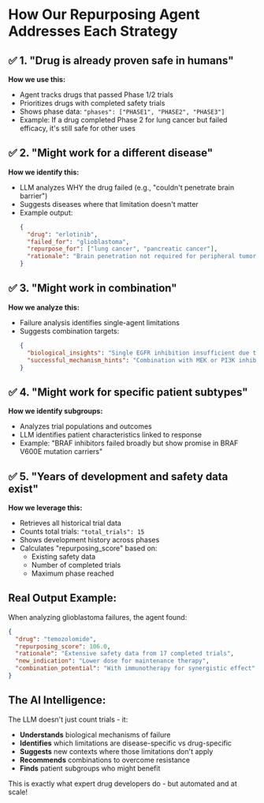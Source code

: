 # How Our Repurposing Agent Addresses Each Strategy

## ✅ 1. "Drug is already proven safe in humans"
**How we use this:**
- Agent tracks drugs that passed Phase 1/2 trials
- Prioritizes drugs with completed safety trials
- Shows phase data: `"phases": ["PHASE1", "PHASE2", "PHASE3"]`
- Example: If a drug completed Phase 2 for lung cancer but failed efficacy, it's still safe for other uses

## ✅ 2. "Might work for a different disease"
**How we identify this:**
- LLM analyzes WHY the drug failed (e.g., "couldn't penetrate brain barrier")
- Suggests diseases where that limitation doesn't matter
- Example output:
  ```json
  {
    "drug": "erlotinib",
    "failed_for": "glioblastoma",
    "repurpose_for": ["lung cancer", "pancreatic cancer"],
    "rationale": "Brain penetration not required for peripheral tumors"
  }
  ```

## ✅ 3. "Might work in combination"
**How we analyze this:**
- Failure analysis identifies single-agent limitations
- Suggests combination targets:
  ```json
  {
    "biological_insights": "Single EGFR inhibition insufficient due to resistance pathways",
    "successful_mechanism_hints": "Combination with MEK or PI3K inhibitors may overcome resistance"
  }
  ```

## ✅ 4. "Might work for specific patient subtypes"
**How we identify subgroups:**
- Analyzes trial populations and outcomes
- LLM identifies patient characteristics linked to response
- Example: "BRAF inhibitors failed broadly but show promise in BRAF V600E mutation carriers"

## ✅ 5. "Years of development and safety data exist"
**How we leverage this:**
- Retrieves all historical trial data
- Counts total trials: `"total_trials": 15`
- Shows development history across phases
- Calculates "repurposing_score" based on:
  - Existing safety data
  - Number of completed trials
  - Maximum phase reached

## Real Output Example:
When analyzing glioblastoma failures, the agent found:

```json
{
  "drug": "temozolomide",
  "repurposing_score": 106.0,
  "rationale": "Extensive safety data from 17 completed trials",
  "new_indication": "Lower dose for maintenance therapy",
  "combination_potential": "With immunotherapy for synergistic effect"
}
```

## The AI Intelligence:
The LLM doesn't just count trials - it:
- **Understands** biological mechanisms of failure
- **Identifies** which limitations are disease-specific vs drug-specific
- **Suggests** new contexts where those limitations don't apply
- **Recommends** combinations to overcome resistance
- **Finds** patient subgroups who might benefit

This is exactly what expert drug developers do - but automated and at scale!
